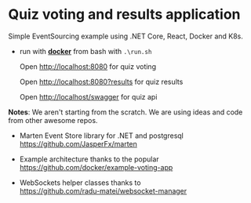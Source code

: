 # Quiz voting and results application
Simple EventSourcing example using .NET Core, React, Docker and K8s.

* run with [**docker**](https://www.docker.com/products/docker) from bash with ``.\run.sh`` 
  
  Open <http://localhost:8080> for quiz voting
  
  Open <http://localhost:8080?results> for quiz results
  
  Open <http://localhost/swagger> for quiz api
  
  
**Notes**: We aren't starting from the scratch. We are using ideas and code from other awesome repos.

* Marten Event Store library for .NET and postgresql
  <https://github.com/JasperFx/marten>

* Example architecture thanks to the popular  
  <https://github.com/docker/example-voting-app>

* WebSockets helper classes thanks to  
  <https://github.com/radu-matei/websocket-manager>

  
